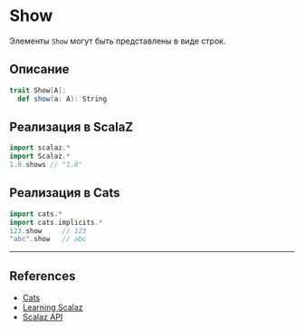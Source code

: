 # Show

Элементы `Show` могут быть представлены в виде строк.

## Описание

```scala
trait Show[A]:
  def show(a: A): String
```

## Реализация в ScalaZ

```scala
import scalaz.*
import Scalaz.*
1.0.shows // "1.0"
```

## Реализация в Cats

```scala
import cats.*
import cats.implicits.*
123.show     // 123
"abc".show   // abc
```


---

## References

- [Cats](https://typelevel.org/cats/typeclasses/show.html)
- [Learning Scalaz](http://eed3si9n.com/learning-scalaz/Show.html)
- [Scalaz API](https://javadoc.io/doc/org.scalaz/scalaz-core_3/7.3.6/scalaz/Show.html)
